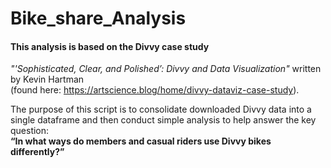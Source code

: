 # Bike_share_Analysis

#### This analysis is based on the Divvy case study 
*"'Sophisticated, Clear, and Polished’: Divvy and Data Visualization"* written by Kevin Hartman  
(found here: https://artscience.blog/home/divvy-dataviz-case-study).  

The purpose of this script is to consolidate downloaded Divvy data into a single dataframe and then conduct simple analysis to help answer the key question:  
**“In what ways do members and casual riders use Divvy bikes differently?”**
